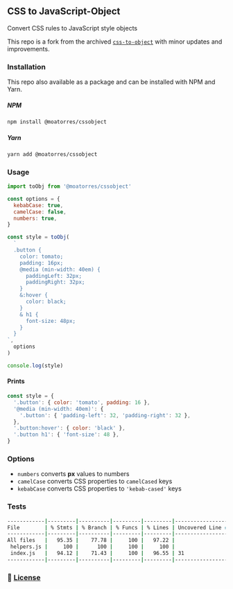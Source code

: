 ## CSS to JavaScript-Object

Convert CSS rules to JavaScript style objects

This repo is a fork from the archived [`css-to-object`](https://github.com/jxnblk/css-to-object) with minor updates and improvements.

### Installation

This repo also available as a package and can be installed with NPM and Yarn.

##### NPM

```sh
npm install @moatorres/cssobject
```

##### Yarn

```sh
yarn add @moatorres/cssobject
```

### Usage

```js
import toObj from '@moatorres/cssobject'

const options = {
  kebabCase: true,
  camelCase: false,
  numbers: true,
}

const style = toObj(
  `
  .button {
    color: tomato;
    padding: 16px;
    @media (min-width: 40em) {
      paddingLeft: 32px;
      paddingRight: 32px;
    }
    &:hover {
      color: black;
    }
    & h1 {
      font-size: 48px;
    }
  }
`,
  options
)

console.log(style)
```

#### Prints

```js
const style = {
  '.button': { color: 'tomato', padding: 16 },
  '@media (min-width: 40em)': {
    '.button': { 'padding-left': 32, 'padding-right': 32 },
  },
  '.button:hover': { color: 'black' },
  '.button h1': { 'font-size': 48 },
}
```

### Options

- `numbers` converts **px** values to numbers
- `camelCase` converts CSS properties to `camelCased` keys
- `kebabCase` converts CSS properties to `'kebab-cased'` keys

### Tests

```sh
------------|---------|----------|---------|---------|-------------------
File        | % Stmts | % Branch | % Funcs | % Lines | Uncovered Line #s
------------|---------|----------|---------|---------|-------------------
All files   |   95.35 |    77.78 |     100 |   97.22 |
 helpers.js |     100 |      100 |     100 |     100 |
 index.js   |   94.12 |    71.43 |     100 |   96.55 | 31
------------|---------|----------|---------|---------|-------------------
```

### 🔖 [License](https://github.com/moatorres/cssobject/blob/master/LICENSE.md)
